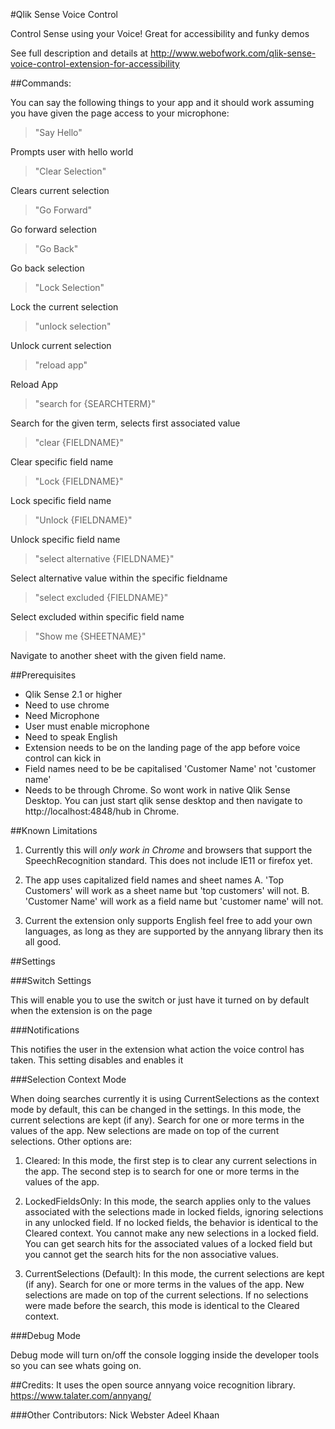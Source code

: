 #Qlik Sense Voice Control

Control Sense using your Voice! Great for accessibility and funky demos

See full description and details at http://www.webofwork.com/qlik-sense-voice-control-extension-for-accessibility




##Commands:

You can say the following things to your app and it should work assuming you have given the page access to your microphone:

> "Say Hello"

Prompts user with hello world

> "Clear Selection"

Clears current selection

> "Go Forward"

Go forward selection

> "Go Back"

Go back selection

> "Lock Selection"

Lock the current selection

> "unlock selection"

Unlock current selection

> "reload app"

Reload App

> "search for {SEARCHTERM}"

Search for the given term, selects first associated value

> "clear {FIELDNAME}"

Clear specific field name

> "Lock {FIELDNAME}"

Lock specific field name

> "Unlock {FIELDNAME}" 

Unlock specific field name
> "select alternative {FIELDNAME}"

Select alternative value within the specific fieldname

> "select excluded {FIELDNAME}"

Select excluded within specific field name

> "Show me {SHEETNAME}"

Navigate to another sheet with the given field name.

##Prerequisites
- Qlik Sense 2.1 or higher
- Need to use chrome
- Need  Microphone
- User must enable microphone
- Need to speak English
- Extension needs to be on the landing page of the app before voice control can kick in
- Field names need to be be capitalised 'Customer Name' not 'customer name'
- Needs to be through Chrome. So wont work in native Qlik Sense Desktop. You can just start qlik sense desktop and then navigate to http://localhost:4848/hub in Chrome.

##Known Limitations

1. Currently this will *only work in Chrome* and browsers that support the SpeechRecognition standard. This does not include IE11 or firefox yet.

2. The app uses capitalized field names and sheet names
	A. 'Top Customers' will work as a sheet name but 'top customers' will not.
	B. 'Customer Name' will work as a field name but  'customer name' will not.

3. Current the extension only supports English feel free to add your own languages, as long as they are supported by the annyang library then its all good.

##Settings

###Switch Settings

This will enable you to use the switch or just have it turned on by default when the extension is on the page

###Notifications

This notifies the user in the extension what action the voice control has taken. This setting disables and enables it

###Selection Context Mode

When doing searches currently it is using CurrentSelections as the context mode by default, this can be changed in the settings. In this mode, the current selections are kept (if any). Search for one or more terms in the values of the app. New selections are made on top of the current selections. Other options are:

1. Cleared: In this mode, the first step is to clear any current selections in the app. The second step is to search for one or more terms in the values of the app.

2. LockedFieldsOnly: In this mode, the search applies only to the values associated with the selections made in locked fields, ignoring selections in any unlocked field. If no locked fields, the behavior is identical to the Cleared context. You cannot make any new selections in a locked field. You can get search hits for the associated values of a locked field but you cannot get the search hits for the non associative values.

3. CurrentSelections (Default): In this mode, the current selections are kept (if any). Search for one or more terms in the values of the app. New selections are made on top of the current selections. If no selections were made before the search, this mode is identical to the Cleared context.


###Debug Mode

Debug mode will turn on/off the console logging inside the developer tools so you can see whats going on.


##Credits:
It uses the open source annyang voice recognition library.
https://www.talater.com/annyang/

###Other Contributors:
Nick Webster
Adeel Khaan

